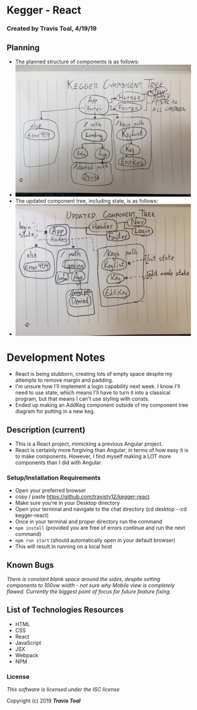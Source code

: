 # Kegger - React

### Created by **Travis Toal**, 4/19/19

## Planning
* The planned structure of components is as follows:
* ![component tree](src/assets/images/ComponentTree.jpg)
* The updated component tree, including state, is as follows:
* ![new component tree](src/assets/images/NewComponentTree.jpg)

# Development Notes
* React is being stubborn, creating lots of empty space despite my attempts to remove margin and padding.
* I'm unsure how I'll implement a login capability next week. I know I'll need to use state, which means I'll have to turn it into a classical program, but that means I can't use styling with consts.
* Ended up making an AddKeg component outside of my component tree diagram for putting in a new keg.

## Description (current)
* This is a React project, mimicking a previous Angular project.
* React is certainly more forgiving than Angular, in terms of how easy it is to make components. However, I find myself making a LOT more components than I did with Angular.

### Setup/Installation Requirements
* Open your preferred browser
* copy / paste
  https://github.com/travisty12/kegger-react
* Make sure you're in your Desktop directory
* Open your terminal and navigate to the chat directory
(cd desktop --cd kegger-react)
* Once in your terminal and proper directory run the command
* `npm install` (provided you are free of errors continue and run the next command)
* `npm run start` (should automatically open in your default browser)
*  This will result in running on a local host

## Known Bugs
_There is constant blank space around the sides, despite setting components to 100vw width - not sure why_
_Mobile view is completely flawed. Currently the biggest point of focus for future feature fixing._


## List of Technologies Resources
* HTML
* CSS
* React
* JavaScript
* JSX
* Webpack
* NPM

### License

_This software is licensed under the ISC license_

Copyright (c) 2019
**_Travis Toal_**  
